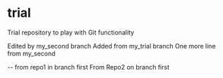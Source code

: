 trial
=====

Trial repository to play with Git functionality

Edited by my_second branch
Added from my_trial branch
One more line from my_second

-- from repo1 in branch first
From Repo2 on branch first
